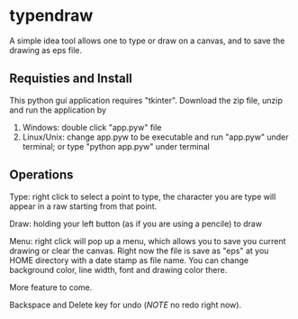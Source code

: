 typendraw
=========

A simple idea tool allows one to type or draw on a canvas, and to save the drawing as eps file.


Requisties and Install
----------------------
This python gui application requires "tkinter".
Download the zip file, unzip and run the application by
  1. Windows: double click "app.pyw" file
  2. Linux/Unix: change app.pyw to be executable and run "app.pyw" under terminal; or type "python app.pyw" under terminal

Operations
----------

Type: right click to select a point to type, the character you are type will appear in a raw starting from that point.

Draw: holding your left button (as if you are using a pencile) to draw

Menu: right click will pop up a menu, which allows you to save you current drawing or clear the canvas. Right now the file is save as "eps" at you HOME directory with a date stamp as file name. You can change background color, line width, font and drawing color there.

More feature to come.

Backspace and Delete key for undo (*NOTE* no redo right now).
